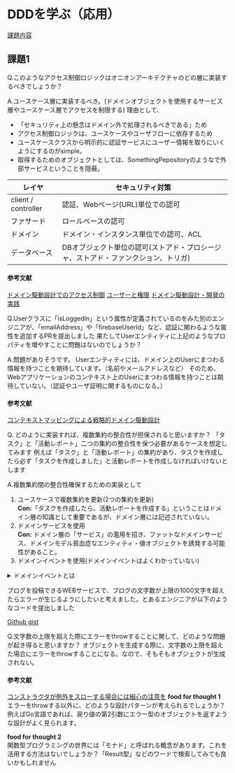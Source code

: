 # DDDを学ぶ（応用）
[課題内容](https://airtable.com/appPxhCPFYGqqN9YU/tblVlFr2q4lIqDKYc/viwX8r6DpCRp80swL/recdP3b322G3fZT2i?blocks=hide)

## 課題1

Q.このようなアクセス制御ロジックはオニオンアーキテクチャのどの層に実装するべきでしょうか？

A.ユースケース層に実装するべき。(ドメインオブジェクトを使用するサービス層やユースケース層でアクセスを制限する)
理由として、
- 「セキュリティ上の懸念はドメイン外で処理されるべきである」ため
- アクセス制御ロジックは、ユースケースやユーザフローに依存するため
- ユースケースクラスから明示的に認証サービスにユーザー情報を取りにいくようにするのがsimple。
- 取得するためのオブジェクトとしては、SomethingPepositoryのようなで外部サービスということを隠蔽。

| レイヤ                 | セキュリティ対策                                    |
|---------------------|---------------------------------------------|
| client / controller | 認証、Webページ(URL)単位での認可                        |
| ファサード               | ロールベースの認可                                   |
| ドメイン                | ドメイン・インスタンス単位での認可、ACL                       |
| データベース              | DBオブジェクト単位の認可(ストアド・プロシージャ、ストアド・ファンクション、トリガ) |

#### 参考文献
[ドメイン駆動設計でのアクセス制御](https://www.web-dev-qa-db-ja.com/ja/security/%E3%83%89%E3%83%A1%E3%82%A4%E3%83%B3%E9%A7%86%E5%8B%95%E8%A8%AD%E8%A8%88%E3%81%A7%E3%81%AE%E3%82%A2%E3%82%AF%E3%82%BB%E3%82%B9%E5%88%B6%E5%BE%A1/1046067189/)
[ユーザーと権限](https://www.web-dev-qa-db-ja.com/ja/domain-driven-design/ddd%E3%81%AE%E5%AE%9F%E8%A3%85%EF%BC%9A%E3%83%A6%E3%83%BC%E3%82%B6%E3%83%BC%E3%81%A8%E6%A8%A9%E9%99%90/l967071491/)
[ドメイン駆動設計・開発の実践](https://www.infoq.com/jp/articles/ddd-in-practice/)


Q.Userクラスに「isLoggedIn」という属性が定義されているのをみた別のエンジニアが、「emailAddress」や「firebaseUserId」など、認証に関わるような属性を追加するPRを提出しました
果たしてUserエンティティに上記のようなプロパティを増やすことに問題はないのでしょうか？

A.問題がありそうです。
Userエンティティには、ドメイン上のUserにまつわる情報を持つことを期待しています。（名前やメールアドレスなど）
そのため、Webアプリケーションのコンテキスト上のUserにまつわる情報を持つことは期待していない。（認証やユーザ証明に関するものになる。）

#### 参考文献
[コンテキストマッピングによる戦略的ドメイン駆動設計](https://www.infoq.com/jp/articles/ddd-contextmapping_jp/)

Q. どのように実装すれば、複数集約の整合性が担保されると思いますか？
「タスク」と「活動レポート」二つの集約の整合性を保つ必要があるケースを想定してみます
例えば「タスク」と「活動レポート」の集約があり、タスクを作成したら必ず「タスクを作成しました」と活動レポートを作成しなければいけないとします

A.複数集約間の整合性確保するための実装として
1. ユースケースで複数集約を更新(2つの集約を更新)  
**Con:**「タスクを作成したら、活動レポートを作成する」ということはドメイン層の知識として重要であるが、ドメイン層には記述されていない。
2. ドメインサービスを使用  
**Con:** ドメイン層の「サービス」の濫用を招き、ファットなドメインサービス、ドメインモデル貧血症なエンティティ・値オブジェクトを誘発する可能性があること。
3. ドメインイベントを使用(ドメインイベントはよくわかっていない)

<details>
    <summary>ドメインイベントとは</summary>
    あるドメインで発生する出来事を表現したもの。
    ドメインの中では、「〜が行われた時」や「もし〜になったら」といったような特定の出来事の発生を契機ににつの何かを行うことがある。
</details>

ブログを投稿できるWEBサービスで、ブログの文字数が上限の1000文字を超えたらエラーが生じるようにしたいと考えました。とあるエンジニアが以下のようなコードを提出しました  

[Github gist](https://gist.github.com/Dowanna/6519efa3f5cd3b40995e1e7eda44853a)

Q.文字数の上限を超えた際にエラーをthrowすることに関して、どのような問題が起き得ると思いますか？ 
オブジェクトを生成する際に、文字数の上限を超えた場合にエラーをthrowすることになる。なので、そもそもオブジェクトが生成されない。
#### 参考文献
[コンストラクタが例外をスローする場合には細心の注意を](https://www.jpcert.or.jp/java-rules/obj11-j.html)
**food for thought 1**  
エラーをthrowする以外に、どのような設計パターンが考えられるでしょうか？例えばGo言語であれば、戻り値の第2引数にエラー型のオブジェクトを返すような設計がよく見られます。

**food for thought 2**  
関数型プログラミングの世界には「モナド」と呼ばれる概念があります。これを活用する方法はないでしょうか？「Result型」などのワードで検索してみても良いかもしれません
